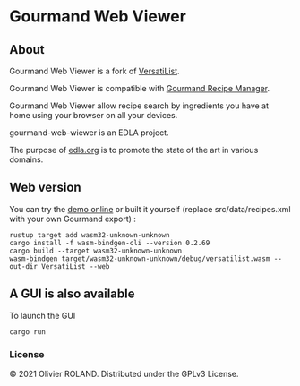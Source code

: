 # Gourmand Web Viewer

## About ##
Gourmand Web Viewer is a fork of [VersatiList](https://github.com/newca12/VersatiList).

Gourmand Web Viewer is compatible with [Gourmand Recipe Manager](https://github.com/GourmandRecipeManager/gourmand).  

Gourmand Web Viewer allow recipe search by ingredients you have at home using your browser on all your devices.

gourmand-web-wiewer is an EDLA project.

The purpose of [edla.org](http://www.edla.org) is to promote the state of the art in various domains.

## Web version ##
You can try the [demo online](http://edla.org/GourmandWebViewer)
or built it yourself (replace src/data/recipes.xml with your own Gourmand export) :  
```
rustup target add wasm32-unknown-unknown
cargo install -f wasm-bindgen-cli --version 0.2.69
cargo build --target wasm32-unknown-unknown
wasm-bindgen target/wasm32-unknown-unknown/debug/versatilist.wasm --out-dir VersatiList --web
```

## A GUI is also available ##
To launch the GUI 
```
cargo run
``` 

### License ###
© 2021 Olivier ROLAND. Distributed under the GPLv3 License.
